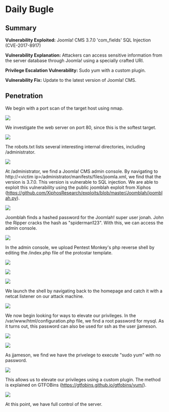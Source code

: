 # Daily Bugle
## Summary

**Vulnerability Exploited:** Joomla! CMS 3.7.0 'com_fields' SQL Injection (CVE-2017-8917)

**Vulnerability Explanation:** Attackers can access sensitive information from the server database through Joomla! using a specially crafted URI.

**Privilege Escalation Vulnerability:** Sudo yum with a custom plugin.

**Vulnerability Fix:** Update to the latest version of Joomla! CMS.

## Penetration

We begin with a port scan of the target host using nmap.

![](screenshots/nmap-tcp.png)

We investigate the web server on port 80, since this is the softest target.

![](screenshots/homepage.png)

The robots.txt lists several interesting internal directories, including /administrator.

![](screenshots/robots-txt.png)

At /administrator, we find a Joomla! CMS admin console. By navigating to http://\<victim ip\>/administrator/manifests/files/joomla.xml, we find that the version is 3.7.0\. This version is vulnerable to SQL injection. We are able to exploit this vulnerability using the public joomblah exploit from Xiphos (https://github.com/XiphosResearch/exploits/blob/master/Joomblah/joomblah.py).

![](screenshots/joomblah.png)

Joomblah finds a hashed password for the Joomlah! super user jonah. John the Ripper cracks the hash as "spiderman123". With this, we can access the admin console.

![](screenshots/john-crack.png)

In the admin console, we upload Pentest Monkey's php reverse shell by editing the /index.php file of the protostar template.

![](screenshots/joomla-templates.png)

![](screenshots/index-php-orig.png)

![](screenshots/index-php-shelled.png)

We launch the shell by navigating back to the homepage and catch it with a netcat listener on our attack machine.

![](screenshots/apache-proof.png)

We now begin looking for ways to elevate our privileges. In the /var/www/html/configuration.php file, we find a root password for mysql. As it turns out, this password can also be used for ssh as the user jjameson.

![](screenshots/configuration-php.png)

![](screenshots/jjameson-proof.png)

As jjameson, we find we have the privelege to execute "sudo yum" with no password.

![](screenshots/sudo-l.png)

This allows us to elevate our privileges using a custom plugin. The method is explained on GTFOBins (https://gtfobins.github.io/gtfobins/yum/).

![](screenshots/root-proof.png)

At this point, we have full control of the server.